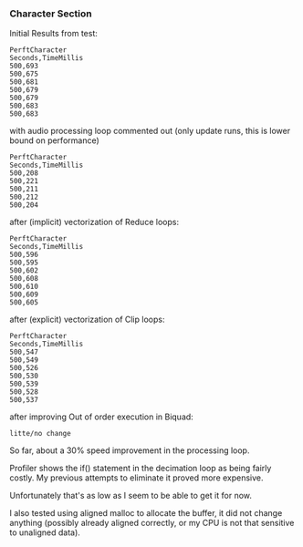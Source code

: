 ### Character Section

Initial Results from test:

	PerftCharacter
	Seconds,TimeMillis
	500,693
	500,675
	500,681
	500,679
	500,679
	500,683
	500,683

with audio processing loop commented out (only update runs, this is lower bound on performance)

	PerftCharacter
	Seconds,TimeMillis
	500,208
	500,221
	500,211
	500,212
	500,204

after (implicit) vectorization of Reduce loops:

	PerftCharacter
	Seconds,TimeMillis
	500,596
	500,595
	500,602
	500,608
	500,610
	500,609
	500,605

after (explicit) vectorization of Clip loops:

	PerftCharacter
	Seconds,TimeMillis
	500,547
	500,549
	500,526
	500,530
	500,539
	500,528
	500,537

after improving Out of order execution in Biquad:

	litte/no change

So far, about a 30% speed improvement in the processing loop.

Profiler shows the if() statement in the decimation loop as being fairly costly. My previous attempts to eliminate it proved more expensive.

Unfortunately that's as low as I seem to be able to get it for now.

I also tested using aligned malloc to allocate the buffer, it did not change anything (possibly already aligned correctly, or my CPU is not that sensitive to unaligned data).